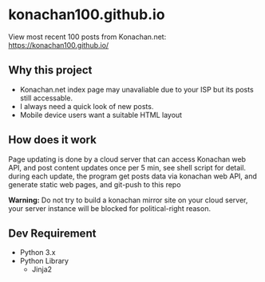 # konachan100.github.io
View most recent 100 posts from Konachan.net:    https://konachan100.github.io/

## Why this project
- Konachan.net index page may unavaliable due to your ISP but its posts still accessable. 
- I always need a quick look of new posts.
- Mobile device users want a suitable HTML layout

## How does it work
Page updating is done by a cloud server that can access Konachan web API, and post content updates once per 5 min, see shell script for detail. during each update, the program get posts data via konachan web API,
and generate static web pages, and git-push to this repo

**Warning:** Do not try to build a konachan mirror site on your cloud server, 
your server instance will be blocked for political-right reason.

## Dev Requirement
- Python 3.x
- Python Library
  - Jinja2
